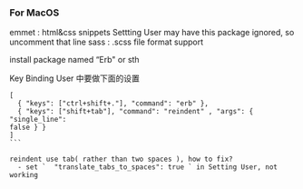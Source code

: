 ### For MacOS
 
emmet : html&css snippets
        Settting User may have this package ignored, so uncomment that line
sass  : .scss file format support
 
 
install package named “Erb" or sth
 
Key Binding User 中要做下面的设置


````
[
  { "keys": ["ctrl+shift+."], "command": "erb" },
  { "keys": ["shift+tab"], "command": "reindent" , "args": { "single_line":
false } }
]
```
 
reindent use tab( rather than two spaces ), how to fix?
  - set `  "translate_tabs_to_spaces": true ` in Setting User, not working
